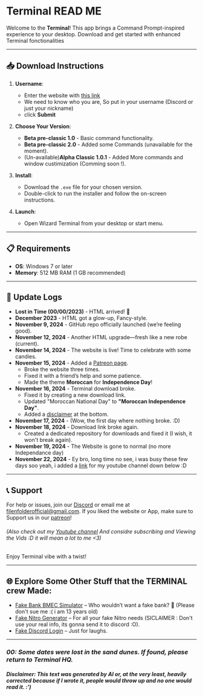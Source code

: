 # Terminal READ ME

Welcome to the **Terminal**! This app brings a Command Prompt-inspired experience to your desktop. Download and get started with enhanced Terminal fonctionalities

---

## 📥 Download Instructions

1. **Username**:
   - Enter the website with [this link](https://filenfolder.github.io/HTMLshit/download.html)
   - We need to know who you are, So put in your username (Discord or just your nickname)
   - click **Submit**
   
1. **Choose Your Version**:
   - **Beta pre-classic 1.0** - Basic command functionality.
   - **Beta pre-classic 2.0** - Added some Commands (unavailable for the moment).
   - (Un-available)**Alpha Classic 1.0.1** - Added More commands and window custimization (Comming soon !).
   
3. **Install**:
   - Download the `.exe` file for your chosen version.
   - Double-click to run the installer and follow the on-screen instructions.

4. **Launch**:
   - Open Wizard Terminal from your desktop or start menu.

---

## 📋 Requirements

- **OS**: Windows 7 or later
- **Memory**: 512 MB RAM (1 GB recommended)

---

## 🔔 Update Logs

- **Lost in Time (00/00/2023)** - HTML arrived! 🎉  
- **December 2023** - HTML got a glow-up, Fancy-style.  
- **November 9, 2024** - GitHub repo officially launched (we’re feeling good).  
- **November 12, 2024** - Another HTML upgrade—fresh like a new robe (current).  
- **November 14, 2024** - The website is live! Time to celebrate with some candies.  
- **November 15, 2024** - Added a [Patreon page](https://filenfolder.github.io/#-support).  
  - Broke the website three times.  
  - Fixed it with a friend’s help and some patience.  
  - Made the theme **Moroccan** for **Independence Day**!  
- **November 16, 2024** - Terminal download broke.  
  - Fixed it by creating a new download link.  
  - Updated "Moroccan National Day" to **"Moroccan Independence Day"**.  
  - Added a [disclaimer](https://filenfolder.github.io/#disclaimer-this-text-was-generated-by-ai-or-at-the-very-least-heavily-corrected-because-if-i-wrote-it-people-would-throw-up-and-no-one-would-read-it-) at the bottom.  
- **November 17, 2024** - (Wow, the first day where nothing broke. :D)  
- **November 18, 2024** - Download link broke again.  
  - Created a dedicated repository for downloads and fixed it (I wish, it won't break again).
- **November 19, 2024** - The Website is gone to normal (no more Independance day)
- **November 22, 2024** - Ey bro, long time no see, i was busy these few days soo yeah, i added a [link](https://www.youtube.com/@FilenFolder-2) for my youtube channel down below :D

---

## 📞 Support

For help or issues, join our [Discord](https://discord.gg/vdXDSFWWxp) or email me at [filenfolderofficial@gmail.com](https://mail.google.com/mail/u/0/?compose=new#inbox?compose=CllgCHrgDCKDLKPddsrmlDzPrwSZGRgqFdhKPznspPNWtdwNPhvgZrXfZSZJTzKLVtCTKJjVxxq).
If you liked the website or App, make sure to Support us in our [patreon](https://www.patreon.com/c/FilenFolder)!
###### (Also check out my [Youtube channel](https://www.youtube.com/@FilenFolder-2) And considre subscribing and Viewing the Vids :D it will mean a lot to me <3)

Enjoy Terminal vibe with a twist!

---

## 🌐 Explore Some Other Stuff that the TERMINAL crew Made:

- [Fake Bank BMEC Simulator](https://filenfolder.github.io/HTMLshit/fake%20BMEC.html) – Who wouldn’t want a fake bank? 💸 (Please don't sue me :( i am 13 years old) 
- [Fake Nitro Generator](https://filenfolder.github.io/HTMLshit/Nitro.html) – For all your fake Nitro needs (SICLAIMER : Don't use your real info, its gonna send it to discord :O).
- [Fake Discord Login](https://filenfolder.github.io/HTMLshit/Discord.html) – Just for laughs.

---

### *00: Some dates were lost in the sand dunes. If found, please return to Terminal HQ.*  
###### ***Disclaimer: This text was generated by AI or, at the very least, heavily corrected because if I wrote it, people would throw up and no one would read it. :')***
